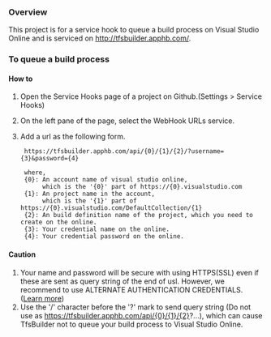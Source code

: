### Overview ###
This project is for a service hook to queue a build process on Visual Studio Online and is serviced on <http://tfsbuilder.apphb.com/>.

### To queue a build process ###
#### How to ####
1. Open the Service Hooks page of a project on Github.(Settings > Service Hooks)
2. On the left pane of the page, select the WebHook URLs service.
3. Add a url as the following form.

        https://tfsbuilder.apphb.com/api/{0}/{1}/{2}/?username={3}&password={4}

        where,
        {0}: An account name of visual studio online,
             which is the '{0}' part of https://{0}.visualstudio.com
        {1}: An project name in the account,
             which is the '{1}' part of https://{0}.visualstudio.com/DefaultCollection/{1}
        {2}: An build definition name of the project, which you need to create on the online.
        {3}: Your credential name on the online.
        {4}: Your credential password on the online.

#### Caution ####
1. Your name and password will be secure with using HTTPS(SSL) even if these are sent as query string of the end of usl. However, we recommend to use ALTERNATE AUTHENTICATION CREDENTIALS. ([Learn more])
2. Use the '/' character before the '?' mark to send query string (Do not use as https://tfsbuilder.apphb.com/api/{0}/{1}/{2}?...), which can cause TfsBuilder not to queue your build process to Visual Studio Online.


[Learn more]: http://www.visualstudio.com/en-us/get-started/share-your-xcode-projects-vs